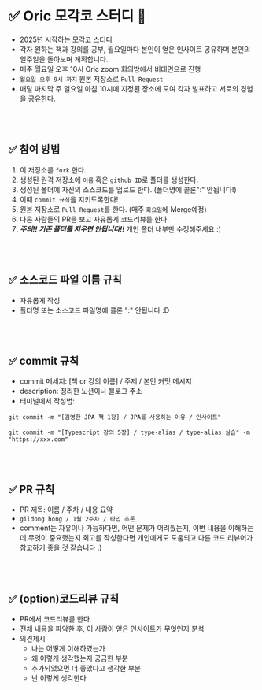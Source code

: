 # ✅ Oric 모각코 스터디 📝
- 2025년 시작하는 모각코 스터디
- 각자 원하는 책과 강의를 공부, 월요일마다 본인이 얻은 인사이트 공유하며 본인의 일주일을 돌아보며 계획합니다. 
- 매주 월요일 오후 10시 Oric zoom 회의방에서 비대면으로 진행
- `월요일 오후 9시 까지` 원본 저장소로 `Pull Request`
- 매달 마지막 주 일요일 아침 10시에 지정된 장소에 모여 각자 발표하고 서로의 경험을 공유한다. 

<br />
<br />

## ✅ 참여 방법
1. 이 저장소를 `fork` 한다.
2. 생성된 원격 저장소에 `이름` 혹은 `github ID`로 폴더를 생성한다.
3. 생성된 폴더에 자신의 소스코드를 업로드 한다. (폴더명에 콜론":" 안됩니다!)
4. 이때 `commit 규칙`을 지키도록한다!
5. 원본 저장소로 `Pull Request`를 한다. (매주 `화요일`에 Merge예정)
6. 다른 사람들의 PR을 보고 자유롭게 코드리뷰를 한다.
7. ***주의!! 기존 폴더를 지우면 안됩니다!!*** 개인 폴더 내부만 수정해주세요 :)

<br />
<br />

## ✅ 소스코드 파일 이름 규칙
- 자유롭게 작성
- 폴더명 또는 소스코드 파일명에 콜론 ":" 안됩니다 :D

<br />
<br />

## ✅ commit 규칙
- commit 메세지: [책 or 강의 이름] / 주제 / 본인 커밋 메시지
- description: 정리한 노션이나 블로그 주소
- 터미널에서 작성법:
```
git commit -m "[김영한 JPA 책 1장] / JPA를 사용하는 이유 / 인사이트"

git commit -m "[Typescript 강의 5장] / type-alias / type-alias 실습" -m "https://xxx.com"
```
<br />
<br />

## ✅ PR 규칙
- PR 제목: 이름 / 주차 / 내용 요약
-  ```gildong hong / 1월 2주차 / 타입 추론 ```
-  comment는 자유이나 가능하다면, 어떤 문제가 어려웠는지, 이번 내용을 이해하는데 무엇이 중요했는지 회고를 작성한다면 개인에게도 도움되고 다른 코드 리뷰어가 참고하기 좋을 것 같습니다 :)


<br />
<br />

## ✅ (option)코드리뷰 규칙
- PR에서 코드리뷰를 한다.
- 전체 내용을 파악한 후, 이 사람이 얻은 인사이트가 무엇인지 분석
- 의견제시
    -   나는 어떻게 이해하였는가
    -   왜 이렇게 생각했는지 궁금한 부분
    -   추가되었으면 더 좋았다고 생각한 부분
    -   난 이렇게 생각한다
